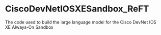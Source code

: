 # CiscoDevNetIOSXESandbox_ReFT
The code used to build the large language model for the Cisco DevNet IOS XE Always-On Sandbox
